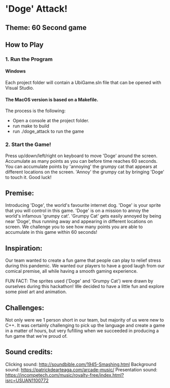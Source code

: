 # 'Doge' Attack! 

## Theme: 60 Second game 


## How to Play
### 1. Run the Program
#### Windows

Each project folder will contain a UbiGame.sln file that can be opened with Visual Studio.

#### The MacOS version is based on a Makefile.

The process is the following:

- Open a console at the project folder.
- run make to build
- run ./doge_attack to run the game

### 2. Start the Game!
Press up/down/left/right on keyboard to move 'Doge' around the screen. Accumulate as many points as you can before time reaches 60 seconds. 
You can accumulate points by 'annoying' the grumpy cat that appears at different locations on the screen. 'Annoy' the grumpy cat by bringing 'Doge' to touch it. 
Good luck!

## Premise:

Introducing 'Doge', the world's favourite internet dog. 'Doge' is your sprite that you will control in this game. 
'Doge' is on a mission to annoy the world's infamous 'grumpy cat'. 'Grumpy Cat' gets easily annoyed by being near 'Doge', thus running away and appearing in different locations on screen. 
We challenge you to see how many points you are able to accumulate in this game within 60 seconds! 

## Inspiration:

Our team wanted to create a fun game that people can play to relief stress during this pandemic. 
We wanted our players to have a good laugh from our comical premise, all while having a smooth gaming experience. 

FUN FACT: The sprites used ('Doge' and 'Grumpy Cat') were drawn by ourselves during this hackathon! We decided to have a little fun and explore some pixel art and animation. 

## Challenges:

Not only were we 1 person short in our team, but majority of us were new to C++. 
It was certainly challenging to pick up the language and create a game in a matter of hours, but very fufilling when we succeeded in producing a fun game that we're proud of. 

## Sound credits:

Clicking sound: http://soundbible.com/1945-Smashing.html 
Background sound: https://patrickdearteaga.com/arcade-music/ 
Presentation sound: https://incompetech.com/music/royalty-free/index.html?isrc=USUAN1100772 
